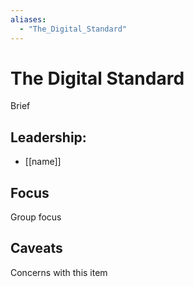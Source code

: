 ```yaml
---
aliases:
  - "The_Digital_Standard"
---
```

# The Digital Standard

Brief

## Leadership:

- [[name]]

## Focus

Group focus

## Caveats 

Concerns with this item
